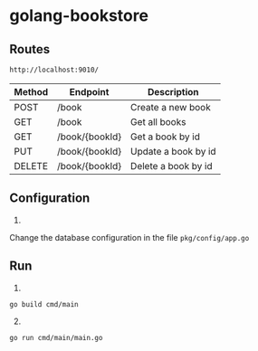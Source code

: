 # golang-bookstore

## Routes

```bash
http://localhost:9010/
```

| Method | Endpoint | Description |
| ------ | -------- | ----------- |
| POST   | /book    | Create a new book |
| GET    | /book    | Get all books |
| GET    | /book/{bookId} | Get a book by id |
| PUT    | /book/{bookId} | Update a book by id |
| DELETE | /book/{bookId} | Delete a book by id |

## Configuration
1.
Change the database configuration in the file `pkg/config/app.go`

## Run
1.
```bash
go build cmd/main
```

2.
```bash
go run cmd/main/main.go
```
